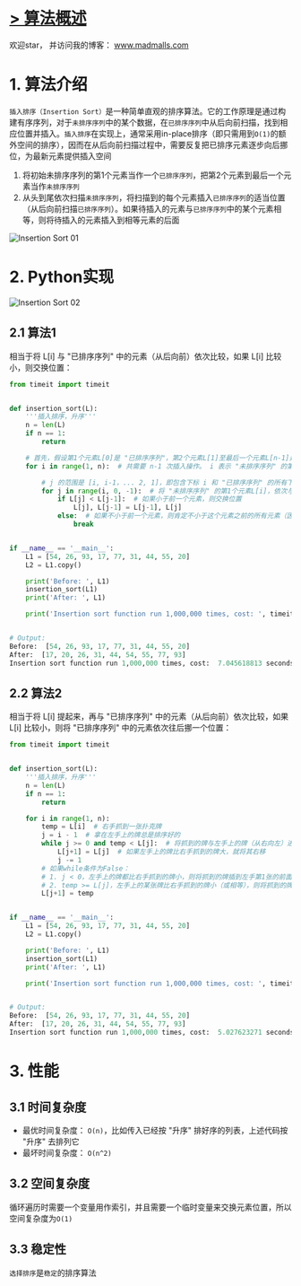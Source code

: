 # [> 算法概述](http://www.madmalls.com/blog/post/bubble-sort-algorithm/)

欢迎star， 并访问我的博客： www.madmalls.com



# 1. 算法介绍

`插入排序（Insertion Sort）`是一种简单直观的排序算法。它的工作原理是通过构建有序序列，对于`未排序序列`中的某个数据，在`已排序序列`中从后向前扫描，找到相应位置并插入。`插入排序`在实现上，通常采用in-place排序（即只需用到`O(1)`的额外空间的排序），因而在从后向前扫描过程中，需要反复把已排序元素逐步向后挪位，为最新元素提供插入空间

1. 将初始未排序序列的第1个元素当作一个`已排序序列`，把第2个元素到最后一个元素当作`未排序序列`
2. 从头到尾依次扫描`未排序序列`，将扫描到的每个元素插入`已排序序列`的适当位置（从后向前扫描`已排序序列`）。如果待插入的元素与`已排序序列`中的某个元素相等，则将待插入的元素插入到相等元素的后面

![Insertion Sort 01](http://www.madmalls.com/admin/medias/uploaded/insertion-sort-b0a171ee.gif)

# 2. Python实现

![Insertion Sort 02](http://www.madmalls.com/admin/medias/uploaded/insertion-sort-02-a2ca567e.jpg)

## 2.1 算法1

相当于将 L[i] 与 "已排序序列" 中的元素（从后向前）依次比较，如果 L[i] 比较小，则交换位置：

```python
from timeit import timeit


def insertion_sort(L):
    '''插入排序，升序'''
    n = len(L)
    if n == 1:
        return

    # 首先，假设第1个元素L[0]是 "已排序序列"，第2个元素L[1]至最后一个元素L[n-1]是 "未排序序列"
    for i in range(1, n):  # 共需要 n-1 次插入操作。 i 表示 "未排序序列" 的第1个元素的下标，所以 i 从下标 1 开始

        # j 的范围是 [i, i-1，... 2, 1]，即包含下标 i 和 "已排序序列" 的所有下标
        for j in range(i, 0, -1):  # 将 "未排序序列" 的第1个元素L[i]，依次与 "已排序序列" 中的所有元素比较
            if L[j] < L[j-1]:  # 如果小于前一个元素，则交换位置
                L[j], L[j-1] = L[j-1], L[j]
            else:  # 如果不小于前一个元素，则肯定不小于这个元素之前的所有元素（因为前面已排好序了），所以可以退出比较的循环
                break


if __name__ == '__main__':
    L1 = [54, 26, 93, 17, 77, 31, 44, 55, 20]
    L2 = L1.copy()

    print('Before: ', L1)
    insertion_sort(L1)
    print('After: ', L1)

    print('Insertion sort function run 1,000,000 times, cost: ', timeit('insertion_sort(L2)', 'from __main__ import insertion_sort, L2'), 'seconds.')


# Output:
Before:  [54, 26, 93, 17, 77, 31, 44, 55, 20]
After:  [17, 20, 26, 31, 44, 54, 55, 77, 93]
Insertion sort function run 1,000,000 times, cost:  7.045618813 seconds.
```

## 2.2 算法2

相当于将 L[i] 提起来，再与 "已排序序列" 中的元素（从后向前）依次比较，如果 L[i] 比较小，则将 "已排序序列" 中的元素依次往后挪一个位置：

```python
from timeit import timeit


def insertion_sort(L):
    '''插入排序，升序'''
    n = len(L)
    if n == 1:
        return

    for i in range(1, n):
        temp = L[i]  # 右手抓到一张扑克牌
        j = i - 1  # 拿在左手上的牌总是排序好的
        while j >= 0 and temp < L[j]:  # 将抓到的牌与左手上的牌（从右向左）进行比较
            L[j+1] = L[j]  # 如果左手上的牌比右手抓到的牌大，就将其右移
            j -= 1
        # 如果while条件为False：
        # 1. j < 0，左手上的牌都比右手抓到的牌小，则将抓到的牌插到左手第1张的前面
        # 2. temp >= L[j]，左手上的某张牌比右手抓到的牌小（或相等），则将抓到的牌插到左手这张牌的后面（相等元素的相对次序不会该变，所以该算法是稳定的）
        L[j+1] = temp


if __name__ == '__main__':
    L1 = [54, 26, 93, 17, 77, 31, 44, 55, 20]
    L2 = L1.copy()

    print('Before: ', L1)
    insertion_sort(L1)
    print('After: ', L1)

    print('Insertion sort function run 1,000,000 times, cost: ', timeit('insertion_sort(L2)', 'from __main__ import insertion_sort, L2'), 'seconds.')


# Output:
Before:  [54, 26, 93, 17, 77, 31, 44, 55, 20]
After:  [17, 20, 26, 31, 44, 54, 55, 77, 93]
Insertion sort function run 1,000,000 times, cost:  5.027623271 seconds.
```

# 3. 性能

## 3.1 时间复杂度

- 最优时间复杂度： `O(n)`，比如传入已经按 "升序" 排好序的列表，上述代码按 "升序" 去排列它
- 最坏时间复杂度： `O(n^2)`

## 3.2 空间复杂度

循环遍历时需要一个变量用作索引，并且需要一个临时变量来交换元素位置，所以空间复杂度为`O(1)`

## 3.3 稳定性

`选择排序`是`稳定`的排序算法
